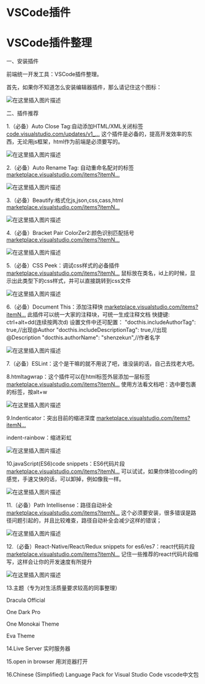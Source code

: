 # VSCode插件

# VSCode插件整理

一、安装插件

前端统一开发工具：VSCode插件整理。

首先，如果你不知道怎么安装编辑器插件，那么请记住这个图标：

![在这里插入图片描述](https://user-gold-cdn.xitu.io/2020/4/10/1716491f81658a26?imageView2/0/w/1280/h/960/format/webp/ignore-error/1)

二、插件推荐



1.（必备）Auto Close Tag:自动添加HTML/XML关闭标签 [code.visualstudio.com/updates/v1_…](https://code.visualstudio.com/updates/v1_16#_html-close-tags) 这个插件是必备的，提高开发效率的东西，无论用js框架，html作为前端是必须要写的。

![在这里插入图片描述](https://user-gold-cdn.xitu.io/2020/4/10/1716491f81a65cd1?imageView2/0/w/1280/h/960/format/webp/ignore-error/1)



2.（必备）Auto Rename Tag: 自动重命名配对的标签 [marketplace.visualstudio.com/items?itemN…](https://marketplace.visualstudio.com/items?itemName=formulahendry.auto-rename-tag)

![在这里插入图片描述](https://user-gold-cdn.xitu.io/2020/4/10/1716491f824eaaff?imageView2/0/w/1280/h/960/format/webp/ignore-error/1)



3.（必备）Beautify:格式化js,json,css,cass,html [marketplace.visualstudio.com/items?itemN…](https://marketplace.visualstudio.com/items?itemName=HookyQR.beautify)

![在这里插入图片描述](https://user-gold-cdn.xitu.io/2020/4/10/1716491f825662e0?imageView2/0/w/1280/h/960/format/webp/ignore-error/1)



4.（必备）Bracket Pair ColorZer2:颜色识别匹配括号 [marketplace.visualstudio.com/items?itemN…](https://marketplace.visualstudio.com/items?itemName=CoenraadS.bracket-pair-colorizer)

![在这里插入图片描述](https://user-gold-cdn.xitu.io/2020/4/10/1716491f83b90118?imageView2/0/w/1280/h/960/format/webp/ignore-error/1)



5.（必备）CSS Peek：调试css样式的必备插件 [marketplace.visualstudio.com/items?itemN…](https://marketplace.visualstudio.com/items?itemName=pranaygp.vscode-css-peek) 鼠标放在类名，id上的时候，显示出此类型下的css样式，并可以直接跳转到css文件

![在这里插入图片描述](https://user-gold-cdn.xitu.io/2020/4/10/1716491f874f2b7f?imageView2/0/w/1280/h/960/format/webp/ignore-error/1)



6.（必备）Document This：添加注释快 [marketplace.visualstudio.com/items?itemN…](https://marketplace.visualstudio.com/items?itemName=joelday.docthis) 此插件可以统一大家的注释块，可统一生成注释文档 快捷键: ctrl+alt+dd(连续按两次d) 设置文件中还可配置： "docthis.includeAuthorTag": true,//出现@Author "docthis.includeDescriptionTag": true,//出现@Description "docthis.authorName": "shenzekun",//作者名字

![在这里插入图片描述](https://user-gold-cdn.xitu.io/2020/4/10/1716491fb6ffe843?imageView2/0/w/1280/h/960/format/webp/ignore-error/1)



7.（必备）ESLint：这个是干嘛的就不用说了吧，谁没装的话，自己去找老大吧。

8.htmltagwrap：这个插件可以在html标签外层添加一层标签 [marketplace.visualstudio.com/items?itemN…](https://marketplace.visualstudio.com/items?itemName=bradgashler.htmltagwrap) 使用方法看文档吧：选中要包裹的标签，按alt+w

![在这里插入图片描述](https://user-gold-cdn.xitu.io/2020/4/10/1716491fb704f97b?imageView2/0/w/1280/h/960/format/webp/ignore-error/1)



9.Indenticator：突出目前的缩进深度 [marketplace.visualstudio.com/items?itemN…](https://marketplace.visualstudio.com/items?itemName=SirTori.indenticator)

indent-rainbow：缩进彩虹



![在这里插入图片描述](https://user-gold-cdn.xitu.io/2020/4/10/1716491fb7784ec0?imageView2/0/w/1280/h/960/format/webp/ignore-error/1)



10.javaScript(ES6)code snippets：ES6代码片段 [marketplace.visualstudio.com/items?itemN…](https://marketplace.visualstudio.com/items?itemName=xabikos.JavaScriptSnippets) 可以试试，如果你体验coding的感觉，手速又快的话，可以卸掉，例如像我一样。

![在这里插入图片描述](https://user-gold-cdn.xitu.io/2020/4/10/1716491fb8001bea?imageView2/0/w/1280/h/960/format/webp/ignore-error/1)



11.（必备）Path Intellisense：路径自动补全 [marketplace.visualstudio.com/items?itemN…](https://marketplace.visualstudio.com/items?itemName=christian-kohler.path-intellisense) 这个必须要安装，很多错误是路径问题引起的，并且比较难查，路径自动补全会减少这样的错误；

![在这里插入图片描述](https://user-gold-cdn.xitu.io/2020/4/10/1716491fb7f7c21a?imageView2/0/w/1280/h/960/format/webp/ignore-error/1)



12.（必备）React-Native/React/Redux snippets for es6/es7：react代码片段 [marketplace.visualstudio.com/items?itemN…](https://marketplace.visualstudio.com/items?itemName=EQuimper.react-native-react-redux) 记住一些推荐的react代码片段缩写，这样会让你的开发速度有所提升

![在这里插入图片描述](https://user-gold-cdn.xitu.io/2020/4/10/1716491fc4fdaafd?imageView2/0/w/1280/h/960/format/webp/ignore-error/1)



13.主题（专为对生活质量要求较高的同事整理）

Dracula Official

One Dark Pro

One Monokai Theme

Eva Theme

14.Live Server 实时服务器

15.open in browser 用浏览器打开

16.Chinese (Simplified) Language Pack for Visual Studio Code   vscode中文包